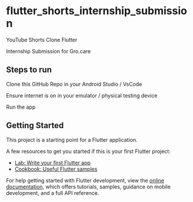 # flutter_shorts_internship_submission

YouTube Shorts Clone Flutter

Internship Submission for Gro.care

## Steps to run
Clone this GitHub Repo in your Android Studio / VsCode

Ensure internet is on in your emulator / physical testing device

Run the app

## Getting Started

This project is a starting point for a Flutter application.

A few resources to get you started if this is your first Flutter project:

- [Lab: Write your first Flutter app](https://docs.flutter.dev/get-started/codelab)
- [Cookbook: Useful Flutter samples](https://docs.flutter.dev/cookbook)

For help getting started with Flutter development, view the
[online documentation](https://docs.flutter.dev/), which offers tutorials,
samples, guidance on mobile development, and a full API reference.
